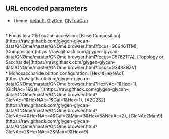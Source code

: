 ## URL encoded parameters
* Theme: 
[default](https://raw.githack.com/glygen-glycan-data/GNOme/master/GNOme.browser.html?theme=default), 
[GlyGen](https://raw.githack.com/glygen-glycan-data/GNOme/master/GNOme.browser.html?theme=GlyGen), 
[GlyTouCan](https://raw.githack.com/glygen-glycan-data/GNOme/master/GNOme.browser.html?theme=GlyTouCan)
<br>
* Focus to a GlyTouCan accession:
[Base Composition](https://raw.githack.com/glygen-glycan-data/GNOme/master/GNOme.browser.html?focus=G06461TM), 
[Composition](https://raw.githack.com/glygen-glycan-data/GNOme/master/GNOme.browser.html?focus=G57621TA), 
[Topology or Saccharide](https://raw.githack.com/glygen-glycan-data/GNOme/master/GNOme.browser.html?focus=G34838ZV)
<br>
* Monosaccharide button configuration:
[Hex1&HexNAc1](https://raw.githack.com/glygen-glycan-data/GNOme/master/GNOme.browser.html?HexNAc=1&Hex=1), 
[GlcNAc=1&Gal=1](https://raw.githack.com/glygen-glycan-data/GNOme/master/GNOme.browser.html?GlcNAc=1&HexNAc=1&Gal=1&Hex=1), 
[A2G2S2](https://raw.githack.com/glygen-glycan-data/GNOme/master/GNOme.browser.html?GlcNAc=4&HexNAc=4&Gal=2&Man=3&Hex=5&NeuAc=2), 
[GlcNAc2Man9](https://raw.githack.com/glygen-glycan-data/GNOme/master/GNOme.browser.html?GlcNAc=2&HexNAc=2&Man=9&Hex=9)
